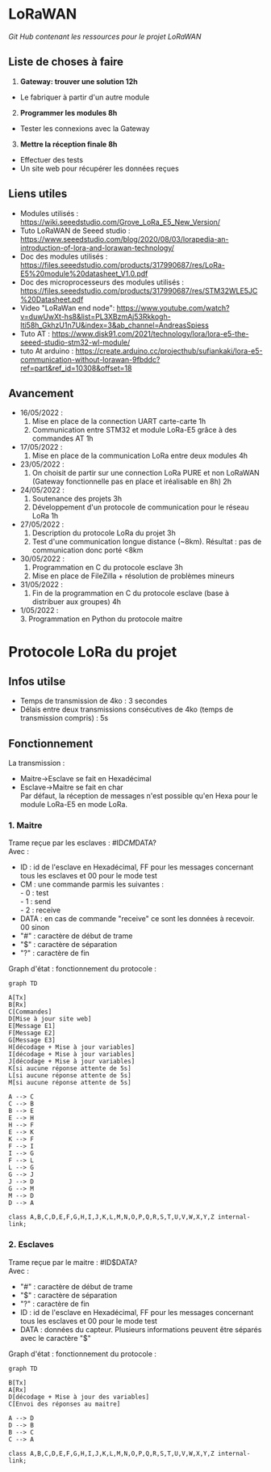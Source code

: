 # LoRaWAN
*Git Hub contenant les ressources pour le projet LoRaWAN*

## Liste de choses à faire

1. **Gateway: trouver une solution 12h**
 - Le fabriquer à partir d'un autre module

2. **Programmer les modules 8h**
 - Tester les connexions avec la Gateway

3. **Mettre la réception finale 8h**
 - Effectuer des tests
 - Un site web pour récupérer les données reçues

## Liens utiles
 - Modules utilisés : https://wiki.seeedstudio.com/Grove_LoRa_E5_New_Version/ 
 - Tuto LoRaWAN de Seeed studio : https://www.seeedstudio.com/blog/2020/08/03/lorapedia-an-introduction-of-lora-and-lorawan-technology/ 
 - Doc des modules utilisés : https://files.seeedstudio.com/products/317990687/res/LoRa-E5%20module%20datasheet_V1.0.pdf
 - Doc des microprocesseurs des modules utilisés : https://files.seeedstudio.com/products/317990687/res/STM32WLE5JC%20Datasheet.pdf
 - Video "LoRaWan end node": https://www.youtube.com/watch?v=duwUwXt-hs8&list=PL3XBzmAj53Rkkogh-lti58h_GkhzU1n7U&index=3&ab_channel=AndreasSpiess
 - Tuto AT : https://www.disk91.com/2021/technology/lora/lora-e5-the-seeed-studio-stm32-wl-module/
 - tuto At arduino : https://create.arduino.cc/projecthub/sufiankaki/lora-e5-communication-without-lorawan-9fbddc?ref=part&ref_id=10308&offset=18

## Avancement
- 16/05/2022 : 
  1. Mise en place de la connection UART carte-carte 1h
  2. Communication entre STM32 et module LoRa-E5 grâce à des commandes AT 1h
- 17/05/2022 :
  1. Mise en place de la communication LoRa entre deux modules 4h
- 23/05/2022 :
  1. On choisit de partir sur une connection LoRa PURE et non LoRaWAN
     (Gateway fonctionnelle pas en place et iréalisable en 8h) 2h
- 24/05/2022 : 
  1. Soutenance des projets 3h
  2. Développement d'un protocole de communication pour le réseau LoRa 1h
- 27/05/2022 : 
  1. Description du protocole LoRa du projet 3h
  2. Test d'une communication longue distance (~8km). Résultat : pas de communication donc porté <8km
- 30/05/2022 : 
  1. Programmation en C du protocole esclave 3h
  2. Mise en place de FileZilla + résolution de problèmes mineurs
- 31/05/2022 :  
  1. Fin de la programmation en C du protocole esclave (base à distribuer aux groupes) 4h
- 1/05/2022 :  
  3. Programmation en Python du protocole maitre

# Protocole LoRa du projet
## Infos utilse
- Temps de transmission de 4ko : 3 secondes
- Délais entre deux transmissions consécutives de 4ko (temps de transmission compris) : 5s

## Fonctionnement
La transmission :
- Maitre->Esclave se fait en Hexadécimal
- Esclave->Maitre se fait en char   
Par défaut, la réception de messages n'est possible qu'en Hexa pour le module LoRa-E5 en mode LoRa.

### 1. Maitre

Trame reçue par les esclaves : #ID$CM$DATA?    
Avec :
- ID : id de l'esclave en Hexadécimal, FF pour les messages concernant tous les esclaves et 00 pour le mode test
- CM : une commande parmis les suivantes :   
      - 0 : test   
      - 1 : send   
      - 2 : receive   
- DATA : en cas de commande "receive" ce sont les données à recevoir. 00 sinon    
- "#" : caractère de début de trame   
- "$" : caractère de séparation   
- "?" : caractère de fin   
   
Graph d'état : fonctionnement du protocole :     
```mermaid
graph TD

A[Tx]
B[Rx]
C[Commandes]
D[Mise à jour site web]
E[Message E1]
F[Message E2]
G[Message E3]
H[décodage + Mise à jour variables]
I[décodage + Mise à jour variables]
J[décodage + Mise à jour variables]
K[si aucune réponse attente de 5s]
L[si aucune réponse attente de 5s]
M[si aucune réponse attente de 5s]

A --> C
C --> B
B --> E
E --> H
H --> F
E --> K
K --> F
F --> I
I --> G
F --> L
L --> G
G --> J
J --> D
G --> M
M --> D
D --> A

class A,B,C,D,E,F,G,H,I,J,K,L,M,N,O,P,Q,R,S,T,U,V,W,X,Y,Z internal-link;
```

### 2. Esclaves

Trame reçue par le maitre : #ID$DATA?   
Avec :
- "#" : caractère de début de trame   
- "$" : caractère de séparation   
- "?" : caractère de fin   
- ID : id de l'esclave en Hexadécimal, FF pour les messages concernant tous les esclaves et 00 pour le mode test   
- DATA : données du capteur. Plusieurs informations peuvent être séparés avec le caractère "$"   
   
Graph d'état : fonctionnement du protocole :     

```mermaid
graph TD

B[Tx]
A[Rx]
D[décodage + Mise à jour des variables]
C[Envoi des réponses au maitre]

A --> D
D --> B
B --> C
C --> A

class A,B,C,D,E,F,G,H,I,J,K,L,M,N,O,P,Q,R,S,T,U,V,W,X,Y,Z internal-link;
```
